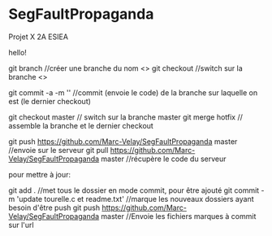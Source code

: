 # SegFaultPropaganda
Projet X 2A ESIEA

hello!

git branch <nom de la branche> 		//créer une branche du nom <>
git checkout <nom de la branche>		//switch sur la branche <>

git commit -a -m '<commentaire du push>'	//commit (envoie le code) de la branche sur laquelle on est (le dernier checkout)

git checkout master					// switch sur la branche master
git merge hotfix					// assemble la branche <hotfix> et le dernier checkout

git push https://github.com/Marc-Velay/SegFaultPropaganda master //envoie sur le serveur
git pull https://github.com/Marc-Velay/SegFaultPropaganda master //récupère le code du serveur

pour mettre à jour:

git add .			//met tous le dossier en mode commit, pour être ajouté
git commit -m 'update tourelle.c et readme.txt'	//marque les nouveaux dossiers ayant besoin d'être push
git push https://github.com/Marc-Velay/SegFaultPropaganda master	//Envoie les fichiers marques à commit sur l'url 

